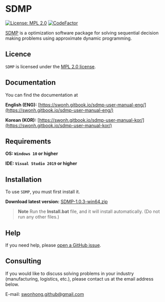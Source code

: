
# SDMP 

[![License: MPL 2.0](https://img.shields.io/badge/License-MPL_2.0-brightgreen.svg)](https://opensource.org/licenses/MPL-2.0) [![CodeFactor](https://www.codefactor.io/repository/github/swonh/sdmp/badge)](https://www.codefactor.io/repository/github/swonh/sdmp)

[SDMP](https://github.com/swonh/SDMP) is a optimization software package for solving sequential decision making problems using approximate dynamic programming.

## Licence

`SDMP` is licensed under the [MPL 2.0 license](https://github.com/swonh/SDMP/blob/main/LICENSE).

## Documentation

You can find the documentation at

<b>English (ENG):</b> [https://swonh.gitbook.io/sdmp-user-manual-eng/](https://swonh.gitbook.io/sdmp-user-manual-eng/)

<b>Korean (KOR):</b> [https://swonh.gitbook.io/sdmp-user-manual-kor/](https://swonh.gitbook.io/sdmp-user-manual-kor/)

## Requirements

<b>OS: `Windows 10` or higher</b>

<b>IDE: `Visual Studio 2019` or higher</b>

## Installation

To use `SDMP`, you must first install it.

<b>Download latest version:</b> [SDMP-1.0.3-win64.zip](https://github.com/swonh/SDMP/releases/download/v1.0.3/SDMP-1.0.3-win64.zip)

> **Note**
> Run the <b>Install.bat</b> file, and it will install automatically. (Do not run any other files.)

## Help

If you need help, please [open a GitHub issue](https://github.com/swonh/SDMP/issues/new).

## Consulting

If you would like to discuss solving problems in your industry (manufacturing, logistics, etc.), please contact us at the email address below.

E-mail: swonhong.github@gmail.com
